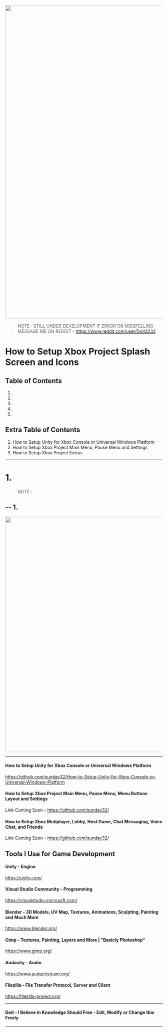 <img width="1000" src="">

> NOTE : STILL UNDER DEVELOPMENT IF ERROR OR MISSPELLING MESSAGE ME ON REDDIT - https://www.reddit.com/user/Doit3232

# How to Setup Xbox Project Splash Screen and Icons

## Table of Contents
1. 
2. 
3. 
4. 
5. 

## Extra Table of Contents
1. How to Setup Unity for Xbox Console or Universal Windows Platform
2. How to Setup Xbox Project Main Menu, Pause Menu and Settings
3. How to Setup Xbox Project Extras
----------------------------------------------------------------------------------------------------------------------------------------------------------------------------------------------------------------------------


# 1. 

> NOTE : 

## -- 1. 

<img width="750" src="https://media.tenor.com/-Y2YOay3_JoAAAAM/its-friday-dancing.gif">


----------------------------------------------------------------------------------------------------------------------------------------------------------------------------------------------------------------------------


#### How to Setup Unity for Xbox Console or Universal Windows Platform

https://github.com/sunday32/How-to-Setup-Unity-for-Xbox-Console-or-Universal-Windows-Platform

#### How to Setup Xbox Project Main Menu, Pause Menu, Menu Buttons Layout and Settings

Link Coming Soon - https://github.com/sunday32/

#### How to Setup Xbox Mutiplayer, Lobby, Host Game, Chat Messaging, Voice Chat, and Friends

Link Coming Soon - https://github.com/sunday32/


## Tools I Use for Game Development

#### Unity - Engine
https://unity.com/

#### Visual Studio Community - Programming
https://visualstudio.microsoft.com/

#### Blender - 3D Models, UV Map, Textures, Animations, Sculpting, Painting and Much More
https://www.blender.org/

#### Gimp - Textures, Painting, Layers and More | "Basicly Photoshop" 
https://www.gimp.org/

#### Audacity - Audio
https://www.audacityteam.org/

#### Filezilla - File Transfer Protocol, Server and Client
https://filezilla-project.org/


----------------------------------------------------------------------------------------------------------------------------------------------------------------------------------------------------------------------------
#### Doit - I Believe in Knowledge Should Free - Edit, Modify or Change this Freely
----------------------------------------------------------------------------------------------------------------------------------------------------------------------------------------------------------------------------

